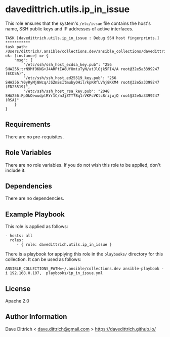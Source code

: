 davedittrich.utils.ip_in_issue
==============================

This role ensures that the system's ``/etc/issue`` file contains the host's
name, SSH public keys and IP addresses of active interfaces.


```
TASK [davedittrich.utils.ip_in_issue : Debug SSH host fingerprints.] ***********
task path: /Users/dittrich/.ansible/collections.dev/ansible_collections/davedittrich/utils/roles/ip_in_issue/tasks/main.yml:75
ok: [instance] => {
    "msg": {
        "/etc/ssh/ssh_host_ecdsa_key.pub": "256 SHA256:trN9Mf9KNG+J4ARPtIA8UfUmtuTyN/atJlOjk5FI4/A root@32e5a3399247 (ECDSA)",
        "/etc/ssh/ssh_host_ed25519_key.pub": "256 SHA256:Y0yRyMj8Wcq/JS2mSsItmubyOHil/kpKRfLVhj8KKM4 root@32e5a3399247 (ED25519)",
        "/etc/ssh/ssh_host_rsa_key.pub": "2048 SHA256:FpOkOewudptRYr1C/nJjZTT7Bq1rVKPcVKtc8rijwjQ root@32e5a3399247 (RSA)"
    }
}
```

Requirements
------------

There are no pre-requisites.

Role Variables
--------------

There are no role variables. If you do not wish this role to be applied, don't include it.

Dependencies
------------

There are no dependencies.

Example Playbook
----------------

This role is applied as follows:

    - hosts: all
      roles:
         - { role: davedittrich.utils.ip_in_issue }

There is a playbook for applying this role in the ``playbooks/`` directory for this
collection.  It can be used as follows:

    ANSIBLE_COLLECTIONS_PATH=~/.ansible/collections.dev ansible-playbook -i 192.168.0.107,  playbooks/ip_in_issue.yml


License
-------

Apache 2.0

Author Information
------------------

Dave Dittrich < dave.dittrich@gmail.com >
https://davedittrich.github.io/
